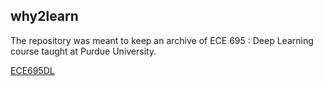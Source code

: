 ## why2learn 

The repository was meant to keep an archive of ECE 695 : Deep Learning course taught at Purdue University. 

[ECE695DL](https://engineering.purdue.edu/DeepLearn/)
